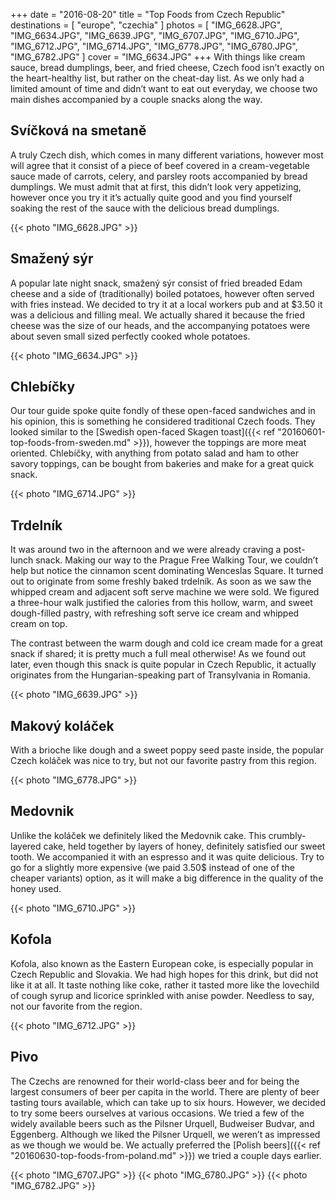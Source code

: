 +++
date    = "2016-08-20"
title   = "Top Foods from Czech Republic"
destinations = [ "europe", "czechia" ]
photos = [
  "IMG_6628.JPG", "IMG_6634.JPG", "IMG_6639.JPG", "IMG_6707.JPG", "IMG_6710.JPG",
  "IMG_6712.JPG", "IMG_6714.JPG", "IMG_6778.JPG", "IMG_6780.JPG", "IMG_6782.JPG"
]
cover = "IMG_6634.JPG"
+++
With things like cream sauce, bread dumplings, beer, and fried cheese, Czech food isn’t exactly on the heart-healthy list, but rather on the cheat-day list. As we only had a limited amount of time and didn’t want to eat out everyday, we choose two main dishes accompanied by a couple snacks along the way.
<!--more-->
## Svíčková na smetaně
A truly Czech dish, which comes in many different variations, however most will agree that it consist of a piece of beef covered in a cream-vegetable sauce made of carrots, celery, and parsley roots accompanied by bread dumplings. We must admit that at first, this didn’t look very appetizing, however once you try it it’s actually quite good and you find yourself soaking the rest of the sauce with the delicious bread dumplings.

{{< photo "IMG_6628.JPG" >}}

## Smažený sýr
A popular late night snack, smažený sýr consist of fried breaded Edam cheese and a side of (traditionally) boiled potatoes, however often served with fries instead. We decided to try it at a local workers pub and at $3.50 it was a delicious and filling meal. We actually shared it because the fried cheese was the size of our heads, and the accompanying potatoes were about seven small sized perfectly cooked whole potatoes.

{{< photo "IMG_6634.JPG" >}}

## Chlebíčky
Our tour guide spoke quite fondly of these open-faced sandwiches and in his opinion, this is something he considered traditional Czech foods. They looked similar to the [Swedish open-faced Skagen toast]({{< ref "20160601-top-foods-from-sweden.md" >}}), however the toppings are more meat oriented. Chlebíčky, with anything from potato salad and ham to other savory toppings, can be bought from bakeries and make for a great quick snack.

{{< photo "IMG_6714.JPG" >}}
## Trdelník
It was around two in the afternoon and we were already craving a post-lunch snack. Making our way to the Prague Free Walking Tour, we couldn’t help but notice the cinnamon scent dominating Wenceslas Square. It turned out to originate from some freshly baked trdelník. As soon as we saw the whipped cream and adjacent soft serve machine we were sold. We figured a three-hour walk justified the calories from this hollow, warm, and sweet dough-filled pastry, with refreshing soft serve ice cream and whipped cream on top.

The contrast between the warm dough and cold ice cream made for a great snack if shared; it is pretty much a full meal otherwise! As we found out later, even though this snack is quite popular in Czech Republic, it actually originates from the Hungarian-speaking part of Transylvania in Romania.

{{< photo "IMG_6639.JPG" >}}

## Makový koláček
With a brioche like dough and a sweet poppy seed paste inside, the popular Czech koláček was nice to try, but not our favorite pastry from this region.

{{< photo "IMG_6778.JPG" >}}

## Medovnik
Unlike the koláček we definitely liked the Medovnik cake. This crumbly-layered cake, held together by layers of honey, definitely satisfied our sweet tooth. We accompanied it with an espresso and it was quite delicious. Try to go for a slightly more expensive (we paid 3.50$ instead of one of the cheaper variants) option, as it will make a big difference in the quality of the honey used.

{{< photo "IMG_6710.JPG" >}}

## Kofola
Kofola, also known as the Eastern European coke, is especially popular in Czech Republic and Slovakia. We had high hopes for this drink, but did not like it at all. It taste nothing like coke, rather it tasted more like the lovechild of cough syrup and licorice sprinkled with anise powder. Needless to say, not our favorite from the region.

{{< photo "IMG_6712.JPG" >}}

## Pivo
The Czechs are renowned for their world-class beer and for being the largest consumers of beer per capita in the world. There are plenty of beer tasting tours available, which can take up to six hours. However, we decided to try some beers ourselves at various occasions. We tried a few of the widely available beers such as the Pilsner Urquell, Budweiser Budvar, and Eggenberg. Although we liked the Pilsner Urquell, we weren’t as impressed as we though we would be. We actually preferred the [Polish beers]({{< ref "20160630-top-foods-from-poland.md" >}}) we tried a couple days earlier.

{{< photo "IMG_6707.JPG" >}}
{{< photo "IMG_6780.JPG" >}}
{{< photo "IMG_6782.JPG" >}}